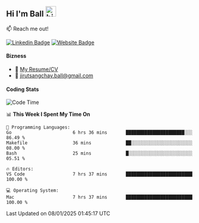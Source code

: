## Hi I'm Ball <img src="https://user-images.githubusercontent.com/1303154/88677602-1635ba80-d120-11ea-84d8-d263ba5fc3c0.gif" width="28px" height="28px" alt="hi">
 
:mailbox: Reach me out!

[![Linkedin Badge](https://img.shields.io/badge/-Jirut-0e76a8?style=flat&labelColor=0e76a8&logo=linkedin&logoColor=white)](https://www.linkedin.com/in/jirut-sangchay-338370251)
[![Website Badge](https://img.shields.io/badge/Website-184aa8?logo=website&logoColor=)](https://resume-jirut.web.app)

<!-- TODO: Add last video link -->
#### Bizness
- :paperclip: [My Resume/CV](https://github.com/Jirut01/Jirut01/blob/main/resume_jirut.pdf)
- :email: jirutsangchay.ball@gmail.com

#### Coding Stats


<!--START_SECTION:waka-->
![Code Time](http://img.shields.io/badge/Code%20Time-1%2C883%20hrs%2019%20mins-blue)

📊 **This Week I Spent My Time On** 

```text
💬 Programming Languages: 
Go                       6 hrs 36 mins       ██████████████████████░░░   86.49 % 
Makefile                 36 mins             ██░░░░░░░░░░░░░░░░░░░░░░░   08.00 % 
Bash                     25 mins             █░░░░░░░░░░░░░░░░░░░░░░░░   05.51 % 

🔥 Editors: 
VS Code                  7 hrs 37 mins       █████████████████████████   100.00 % 

💻 Operating System: 
Mac                      7 hrs 37 mins       █████████████████████████   100.00 % 
```


 Last Updated on 08/01/2025 01:45:17 UTC
<!--END_SECTION:waka-->
